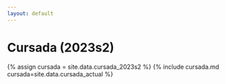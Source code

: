 ```yaml
---
layout: default
---
```

# Cursada (2023s2)

{% assign cursada = site.data.cursada_2023s2 %}
{% include cursada.md cursada=site.data.cursada_actual %}